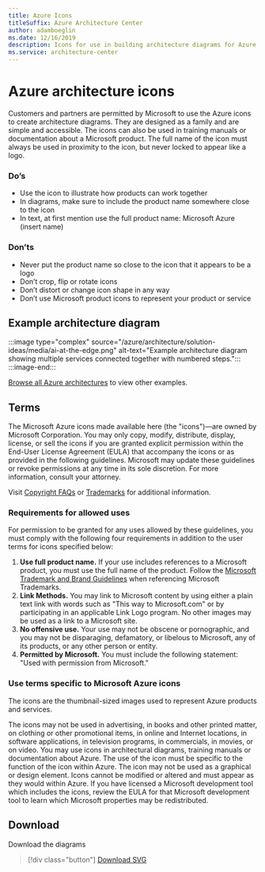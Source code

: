```yaml
---
title: Azure Icons
titleSuffix: Azure Architecture Center
author: adamboeglin
ms.date: 12/16/2019
description: Icons for use in building architecture diagrams for Azure
ms.service: architecture-center
---
```

# Azure architecture icons

Customers and partners are permitted by Microsoft to use the Azure icons to create architecture diagrams. They are designed as a family and are simple and accessible. The icons can also be used in training manuals or documentation about a Microsoft product. The full name of the icon must always be used in proximity to the icon, but never locked to appear like a logo.

### Do’s 

 * Use the icon to illustrate how products can work together 
 * In diagrams, make sure to include the product name somewhere close to the icon 
 * In text, at first mention use the full product name:  Microsoft Azure (insert name) 

### Don’ts 

 * Never put the product name so close to the icon that it appears to be a logo 
 * Don’t crop, flip or rotate icons 
 * Don’t distort or change icon shape in any way 
 * Don’t use Microsoft product icons to represent your product or service 

## Example architecture diagram

:::image type="complex" source="/azure/architecture/solution-ideas/media/ai-at-the-edge.png" alt-text="Example architecture diagram showing multiple services connected together with numbered steps.":::
:::image-end:::

[Browse all Azure architectures](/azure/architecture/browse) to view other examples.

## Terms

The Microsoft Azure icons made available here (the "icons")—are owned by Microsoft Corporation. You may only copy, modify, distribute, display, license, or sell the icons if you are granted explicit permission within the End-User License Agreement (EULA) that accompany the icons or as provided in the following guidelines. Microsoft may update these guidelines or revoke permissions at any time in its sole discretion. For more information, consult your attorney.

Visit [Copyright FAQs](https://aka.ms/copyright-faqs) or [Trademarks](https://www.microsoft.com/trademarks) for additional information.

### Requirements for allowed uses

For permission to be granted for any uses allowed by these guidelines, you must comply
with the following four requirements in addition to the user terms for icons specified below:

  1. **Use full product name.** If your use includes references to a Microsoft product, you
must use the full name of the product. Follow the [Microsoft Trademark and Brand
Guidelines](https://aka.ms/trademarks-usage) when referencing Microsoft Trademarks.
  2. **Link Methods.** You may link to Microsoft content by using either a plain text link
with words such as "This way to Microsoft.com" or by participating in an applicable
Link Logo program. No other images may be used as a link to a Microsoft site.
  3. **No offensive use.** Your use may not be obscene or pornographic, and you may not
be disparaging, defamatory, or libelous to Microsoft, any of its products, or any other
person or entity.
  4. **Permitted by Microsoft.** You must include the following statement: "Used with
permission from Microsoft."

### Use terms specific to Microsoft Azure icons

The icons are the thumbnail-sized images used to represent Azure products and services.

The icons may not be used in advertising, in books and other printed matter, on clothing or other promotional items, in online and Internet locations, in software applications, in television programs, in commercials, in movies, or on video. You may use icons in architectural diagrams, training manuals or documentation about Azure. The use of the icon must be specific to the function of the icon within Azure. The icon may not be used as a graphical or design element. Icons cannot be modified or altered and must appear as they would within Azure. If you have licensed a Microsoft development tool which includes the icons, review the EULA for that Microsoft development tool to learn which Microsoft properties may be redistributed.

## Download

Download the diagrams

 > [!div class="button"]
 > [Download SVG](https://arch-center.azureedge.net/cdn/icons/Azure_Public_Service_Icons_V1.zip)